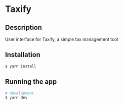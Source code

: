 # Taxify

## Description

User interface for Taxify, a simple tax management tool

## Installation

```bash
$ yarn install
```

## Running the app

```bash
# development
$ yarn dev
```

